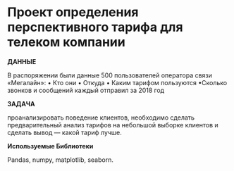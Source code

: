 # Проект определения перспективного тарифа для телеком компании

**ДАННЫЕ**

В распоряжении были данные 500 пользователей оператора связи «Мегалайн»: 
• Кто они 
• Откуда
• Каким тарифом пользуются
•Сколько звонков и сообщений каждый отправил за 2018 год

**ЗАДАЧА**

проанализировать поведение клиентов, необходимо сделать предварительный анализ тарифов на небольшой выборке клиентов и сделать вывод — какой тариф лучше.

**Используемые Библиотеки**

Pandas, numpy, matplotlib, seaborn.
